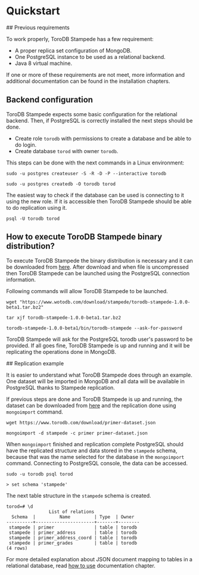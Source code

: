 <h1>Quickstart</h1>

## Previous requirements

To work properly, ToroDB Stampede has a few requirement:

* A proper replica set configuration of MongoDB.
* One PostgreSQL instance to be used as a relational backend.
* Java 8 virtual machine.

If one or more of these requirements are not meet, more information and additional documentation can be found in the installation chapters.

## Backend configuration

ToroDB Stampede expects some basic configuration for the relational backend. Then, if PostgreSQL is correctly installed the next steps should be done.

* Create role `torodb` with permissions to create a database and be able to do login.
* Create database `torod` with owner `torodb`.

This steps can be done with the next commands in a Linux environment:

```no-highlight
sudo -u postgres createuser -S -R -D -P --interactive torodb

sudo -u postgres createdb -O torodb torod
```

The easiest way to check if the database can be used is connecting to it using the new role. If it is accessible then ToroDB Stampede should be able to do replication using it.

```no-highlight
psql -U torodb torod
```

## How to execute ToroDB Stampede binary distribution?

To execute ToroDB Stampede the binary distribution is necessary and it can be downloaded from  [here](https://www.wotodb.com/download/stampede/torodb-stampede-1.0.0-beta1.tar.bz2). After download and when file is uncompressed then ToroDB Stampede can be launched using the PostgreSQL connection information.

Following commands will allow ToroDB Stampede to be launched.

```no-highlight
wget "https://www.wotodb.com/download/stampede/torodb-stampede-1.0.0-beta1.tar.bz2"

tar xjf torodb-stampede-1.0.0-beta1.tar.bz2

torodb-stampede-1.0.0-beta1/bin/torodb-stampede --ask-for-password
```

ToroDB Stampede will ask for the PostgreSQL torodb user's password to be provided. If all goes fine, ToroDB Stampede is up and running and it will be replicating the operations done in MongoDB.

## Replication example

It is easier to understand what ToroDB Stampede does through an example. One dataset will be imported in MongoDB and all data will be available in PostgreSQL thanks to Stampede replication.

If previous steps are done and ToroDB Stampede is up and running, the dataset can be downloaded from  [here](https://www.torodb.com/download/primer-dataset.json) and the replication done using `mongoimport` command.

```no-highlight
wget https://www.torodb.com/download/primer-dataset.json

mongoimport -d stampede -c primer primer-dataset.json
```

When `mongoimport` finished and replication complete PostgreSQL should have the replicated structure and data stored in the `stampede` schema, because that was the name selected for the database in the `mongoimport` command. Connecting to PostgreSQL console, the data can be accessed.

```no-highlight
sudo -u torodb psql torod

> set schema 'stampede'
```

The next table structure in the `stampede` schema is created.

```no-highlight
torod=# \d
                List of relations
  Schema  |         Name         | Type  | Owner  
----------+----------------------+-------+--------
 stampede | primer               | table | torodb
 stampede | primer_address       | table | torodb
 stampede | primer_address_coord | table | torodb
 stampede | primer_grades        | table | torodb
(4 rows)
```

For more detailed explanation about JSON document mapping to tables in a relational database, read [how to use](how-to-use.md) documentation chapter.
